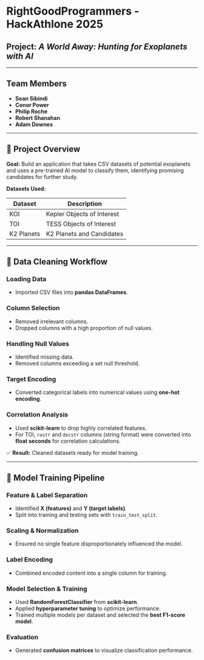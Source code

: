 # RightGoodProgrammers - HackAthlone 2025
## Project: *A World Away: Hunting for Exoplanets with AI*

---

## Team Members
- **Sean Sibindi**
- **Conor Power**
- **Philip Roche**
- **Robert Shanahan**
- **Adam Downes**

---

## 🌌 Project Overview
**Goal:** Build an application that takes CSV datasets of potential exoplanets and uses a pre-trained AI model to classify them, identifying promising candidates for further study.

**Datasets Used:**

| Dataset      | Description                    |
|--------------|--------------------------------|
| KOI          | Kepler Objects of Interest     |
| TOI          | TESS Objects of Interest       |
| K2 Planets   | K2 Planets and Candidates      |

---

## 🧹 Data Cleaning Workflow

### Loading Data
- Imported CSV files into **pandas DataFrames**.

### Column Selection
- Removed irrelevant columns.  
- Dropped columns with a high proportion of null values.

### Handling Null Values
- Identified missing data.  
- Removed columns exceeding a set null threshold.

### Target Encoding
- Converted categorical labels into numerical values using **one-hot encoding**.

### Correlation Analysis
- Used **scikit-learn** to drop highly correlated features.  
- For TOI, `rastr` and `decstr` columns (string format) were converted into **float seconds** for correlation calculations.

✅ **Result:** Cleaned datasets ready for model training.

---

## 🤖 Model Training Pipeline

### Feature & Label Separation
- Identified **X (features)** and **Y (target labels)**.  
- Split into training and testing sets with `train_test_split`.

### Scaling & Normalization
- Ensured no single feature disproportionately influenced the model.

### Label Encoding
- Combined encoded content into a single column for training.

### Model Selection & Training
- Used **RandomForestClassifier** from **scikit-learn**.  
- Applied **hyperparameter tuning** to optimize performance.  
- Trained multiple models per dataset and selected the **best F1-score model**.

### Evaluation
- Generated **confusion matrices** to visualize classification performance.


